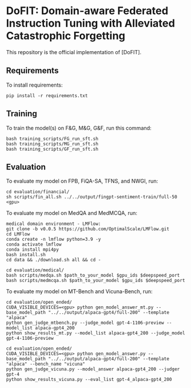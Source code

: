 # DoFIT: Domain-aware Federated Instruction Tuning with Alleviated Catastrophic Forgetting

This repository is the official implementation of [DoFIT]. 

## Requirements

To install requirements:

```setup
pip install -r requirements.txt
```

## Training

To train the model(s) on F&G, M&G, G&F, run this command:

```train
bash training_scripts/FG_run_sft.sh
bash training_scripts/MG_run_sft.sh
bash training_scripts/GF_run_sft.sh
```

## Evaluation

To evaluate my model on FPB, FiQA-SA, TFNS, and NWGI, run:

```eval
cd evaluation/financial/
sh scripts/fin_all.sh ../../output/fingpt-sentiment-train/full-50 <gpu>
```
To evaluate my model on MedQA and MedMCQA, run:

```eval
medical domain environment - LMFlow:
git clone -b v0.0.5 https://github.com/OptimalScale/LMFlow.git
cd LMFlow
conda create -n lmflow python=3.9 -y
conda activate lmflow
conda install mpi4py
bash install.sh
cd data && ./download.sh all && cd -

cd evaluation/medical/
bash scripts/medqa.sh $path_to_your_model $gpu_ids $deepspeed_port
bash scripts/medmcqa.sh $path_to_your_model $gpu_ids $deepspeed_port
```
To evaluate my model on MT-Bench and Vicuna-Bench, run:
```eval
cd evaluation/open_ended/
CUDA_VISIBLE_DEVICES=<gpu> python gen_model_answer_mt.py --base_model_path "../../output/alpaca-gpt4/full-200" --template "alpaca"
python gen_judge_mtbench.py --judge_model gpt-4-1106-preview --model_list alpaca-gpt4_200
python show_results_mt.py --model_list alpaca-gpt4_200 --judge_model gpt-4-1106-preview
```
```eval
cd evaluation/open_ended/
CUDA_VISIBLE_DEVICES=<gpu> python gen_model_answer.py --base_model_path "../../output/alpaca-gpt4/full-200" --template "alpaca" --bench_name "vicuna"
python gen_judge_vicuna.py --model_answer alpaca-gpt4_200 --judger gpt-4
python show_results_vicuna.py --eval_list gpt-4_alpaca-gpt4_200
```
